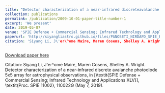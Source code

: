 ```yaml
---
title: "Detector characterization of a near-infrared discreteavalanche photodiode 5x5 array for astrophysical observations"
collection: publications
permalink: /publication/2009-10-01-paper-title-number-1
excerpt: 'We present'
date: 2019-05-07
venue: 'SPIE Defense + Commercial Sensing; Infrared Technology and Applications XLV, Proc. SPIE 11002'
paperurl: 'http://siyangliastro.github.io/files/PANOSETI_NIRDAPD_SPIE_Paper_2019.pdf'
citation: 'Siyang Li, J\'er\^ome Maire, Maren Cosens, Shelley A. Wright. "Detector characterization of a near-infrared discrete avalanche photodiode 5x5 array for astrophysical observations," in [\textit{SPIE Defense + Commercial Sensing; Infrared Technology and Applications XLV}], \textit{Proc. SPIE 11002}, 110022G (May 7, 2019).'
---
```


[Download paper here](http://siyangliastro.github.io/files/PANOSETI_NIRDAPD_SPIE_Paper_2019.pdf)

Citation: Siyang Li, J\'er\^ome Maire, Maren Cosens, Shelley A. Wright. Detector characterization of a near-infrared discrete avalanche photodiode 5x5 array for astrophysical observations, in [\textit{SPIE Defense + Commercial Sensing; Infrared Technology and Applications XLV}], \textit{Proc. SPIE 11002}, 110022G (May 7, 2019).
